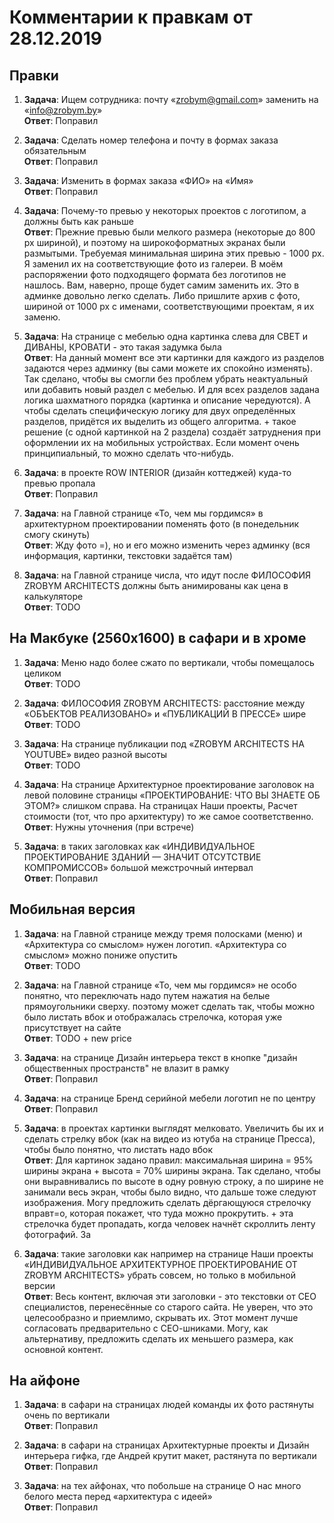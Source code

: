 # Комментарии к правкам от 28.12.2019

## Правки

1. **Задача**: Ищем сотрудника: почту «zrobym@gmail.com» заменить на «info@zrobym.by»  
   **Ответ**: Поправил

1. **Задача**: Сделать номер телефона и почту в формах заказа обязательным  
   **Ответ**: Поправил

1. **Задача**: Изменить в формах заказа «ФИО» на «Имя»  
   **Ответ**: Поправил

1. **Задача**: Почему-то превью у некоторых проектов с логотипом, а должны быть как раньше  
   **Ответ**: Прежние превью были мелкого размера (некоторые до 800 px шириной), и поэтому на широкоформатных экранах были размытыми. Требуемая минимальная ширина этих превью - 1000 px. Я заменил их на соответствующие фото из галереи. В моём распоряжении фото подходящего формата без логотипов не нашлось. Вам, наверно, проще будет самим заменить их. Это в админке довольно легко сделать. Либо пришлите архив с фото, шириной от 1000 px с именами, соответствующими проектам, я их заменю.

1. **Задача**: На странице с мебелью одна картинка слева для СВЕТ и ДИВАНЫ, КРОВАТИ - это такая задумка была  
   **Ответ**: На данный момент все эти картинки для каждого из разделов задаются через админку (вы сами можете их спокойно изменять). Так сделано, чтобы вы смогли без проблем убрать неактуальный или добавить новый раздел с мебелью. И для всех разделов задана логика шахматного порядка (картинка и описание чередуются). А чтобы сделать специфическую логику для двух определённых разделов, придётся их выделить из общего алгоритма. + такое решение (с одной картинкой на 2 раздела) создаёт затруднения при оформлении их на мобильных устройствах. Если момент очень принципиальный, то можно сделать что-нибудь.

1. **Задача**: в проекте ROW INTERIOR (дизайн коттеджей) куда-то превью пропала  
   **Ответ**: Поправил

1. **Задача**: на Главной странице «То, чем мы гордимся» в архитектурном проектировании поменять фото (в понедельник смогу скинуть)  
   **Ответ**: Жду фото =), но и его можно изменить через админку (вся информация, картинки, текстовки задаётся там)

1. **Задача**: на Главной странице числа, что идут после ФИЛОСОФИЯ ZROBYM ARCHITECTS должны быть анимированы как цена в калькуляторе  
   **Ответ**: TODO

## На Макбуке (2560х1600) в сафари и в хроме

1. **Задача**: Меню надо более сжато по вертикали, чтобы помещалось целиком  
   **Ответ**: TODO

1. **Задача**: ФИЛОСОФИЯ ZROBYM ARCHITECTS: расстояние между «ОБЪЕКТОВ РЕАЛИЗОВАНО» и «ПУБЛИКАЦИЙ В ПРЕССЕ» шире  
   **Ответ**: TODO

1. **Задача**: На странице публикации под «ZROBYM ARCHITECTS НА YOUTUBE» видео разной высоты  
   **Ответ**: TODO

1. **Задача**: На странице Архитектурное проектирование заголовок на левой половине страницы «ПРОЕКТИРОВАНИЕ: ЧТО ВЫ ЗНАЕТЕ ОБ ЭТОМ?» слишком справа. На страницах Наши проекты, Расчет стоимости (тот, что про архитектуру) то же самое соответственно.  
   **Ответ**: Нужны уточнения (при встрече)

1. **Задача**: в таких заголовках как «ИНДИВИДУАЛЬНОЕ ПРОЕКТИРОВАНИЕ ЗДАНИЙ — ЗНАЧИТ ОТСУТСТВИЕ КОМПРОМИССОВ» большой межстрочный интервал  
   **Ответ**: Поправил

## Мобильная версия

1. **Задача**: на Главной странице между тремя полосками (меню) и «Архитектура со смыслом» нужен логотип. «Архитектура со смыслом» можно пониже опустить  
   **Ответ**: TODO

1. **Задача**: на Главной странице «То, чем мы гордимся» не особо понятно, что переключать надо путем нажатия на белые прямоугольники сверху. поэтому может сделать так, чтобы можно было листать вбок и отображалась стрелочка, которая уже присутствует на сайте  
   **Ответ**: TODO + new price

1. **Задача**: на странице Дизайн интерьера текст в кнопке "дизайн общественных пространств" не влазит в рамку  
   **Ответ**: Поправил

1. **Задача**: на странице Бренд серийной мебели логотип не по центру  
   **Ответ**: Поправил

1. **Задача**: в проектах картинки выглядят мелковато. Увеличить бы их и сделать стрелку вбок (как на видео из ютуба на странице Пресса), чтобы было понятно, что листать надо вбок  
   **Ответ**: Для картинок задано правил: максимальная ширина = 95% ширины экрана + высота = 70% ширины экрана. Так сделано, чтобы они выравнивались по высоте в одну ровную строку, а по ширине не занимали весь экран, чтобы было видно, что дальше тоже следуют изображения. Могу предложить сделать дёргающуюся стрелочку вправт=о, которая покажет, что туда можно прокрутить. + эта стрелочка будет пропадать, когда человек начнёт скроллить ленту фотографий. За

1. **Задача**: такие заголовки как например на странице Наши проекты «ИНДИВИДУАЛЬНОЕ АРХИТЕКТУРНОЕ ПРОЕКТИРОВАНИЕ ОТ ZROBYM ARCHITECTS» убрать совсем, но только в мобильной версии  
   **Ответ**: Весь контент, включая эти заголовки - это текстовки от СЕО специалистов, перенесённые со старого сайта. Не уверен, что это целесообразно и приемлимо, скрывать их. Этот момент лучше согласовать предварительно с СЕО-шниками. Могу, как альтернативу, предложить сделать их меньшего размера, как основной контент.

## На айфоне

1. **Задача**: в сафари на страницах людей команды их фото растянуты очень по вертикали  
   **Ответ**: Поправил

1. **Задача**: в сафари на страницах Архитектурные проекты и Дизайн интерьера гифка, где Андрей крутит макет, растянута по вертикали  
   **Ответ**: Поправил

1. **Задача**: на тех айфонах, что побольше на странице О нас много белого места перед «архитектура с идеей»  
   **Ответ**: Поправил
